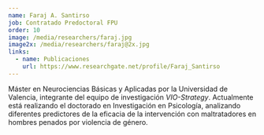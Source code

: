 ```yaml
---
name: Faraj A. Santirso
job: Contratado Predoctoral FPU
order: 10
image: /media/researchers/faraj.jpg
image2x: /media/researchers/faraj@2x.jpg
links:
  - name: Publicaciones
    url: https://www.researchgate.net/profile/Faraj_Santirso
---
```


Máster en Neurociencias Básicas y Aplicadas por la Universidad de Valencia, integrante del equipo de investigación _VIO-Strategy_. Actualmente está realizando el doctorado en Investigación en Psicología, analizando diferentes predictores de la eficacia de la intervención con maltratadores en hombres penados por violencia de género.
